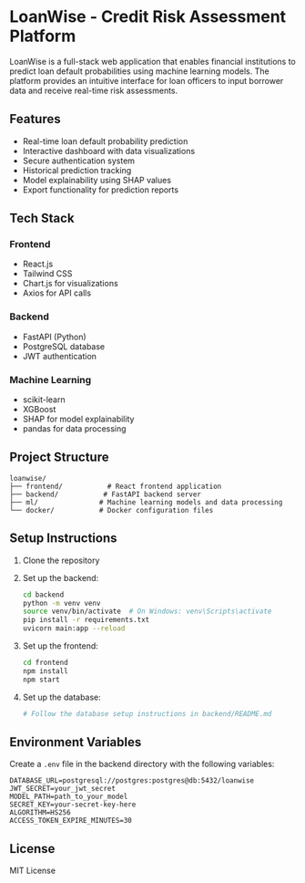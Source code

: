 # LoanWise - Credit Risk Assessment Platform

LoanWise is a full-stack web application that enables financial institutions to predict loan default probabilities using machine learning models. The platform provides an intuitive interface for loan officers to input borrower data and receive real-time risk assessments.

## Features

- Real-time loan default probability prediction
- Interactive dashboard with data visualizations
- Secure authentication system
- Historical prediction tracking
- Model explainability using SHAP values
- Export functionality for prediction reports

## Tech Stack

### Frontend
- React.js
- Tailwind CSS
- Chart.js for visualizations
- Axios for API calls

### Backend
- FastAPI (Python)
- PostgreSQL database
- JWT authentication

### Machine Learning
- scikit-learn
- XGBoost
- SHAP for model explainability
- pandas for data processing

## Project Structure

```
loanwise/
├── frontend/           # React frontend application
├── backend/           # FastAPI backend server
├── ml/               # Machine learning models and data processing
└── docker/           # Docker configuration files
```

## Setup Instructions

1. Clone the repository
2. Set up the backend:
   ```bash
   cd backend
   python -m venv venv
   source venv/bin/activate  # On Windows: venv\Scripts\activate
   pip install -r requirements.txt
   uvicorn main:app --reload
   ```

3. Set up the frontend:
   ```bash
   cd frontend
   npm install
   npm start
   ```

4. Set up the database:
   ```bash
   # Follow the database setup instructions in backend/README.md
   ```

## Environment Variables

Create a `.env` file in the backend directory with the following variables:
```
DATABASE_URL=postgresql://postgres:postgres@db:5432/loanwise
JWT_SECRET=your_jwt_secret
MODEL_PATH=path_to_your_model
SECRET_KEY=your-secret-key-here
ALGORITHM=HS256
ACCESS_TOKEN_EXPIRE_MINUTES=30
```

## License

MIT License 